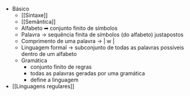 
- Básico
	- [[Sintaxe]]
	- [[Semântica]]
	- Alfabeto ➡ conjunto finito de símbolos
	- Palavra -> sequência finita de símbolos (do alfabeto) justapostos
	- Comprimento de uma palavra -> | w |
	- Linguagem formal -> subconjunto de todas as palavras possíveis dentro de um alfabeto
	- Gramática 
		- conjunto finito de regras
		- todas as palavras geradas por uma gramática
		- define a linguagem	
- [[Linguagens regulares]]